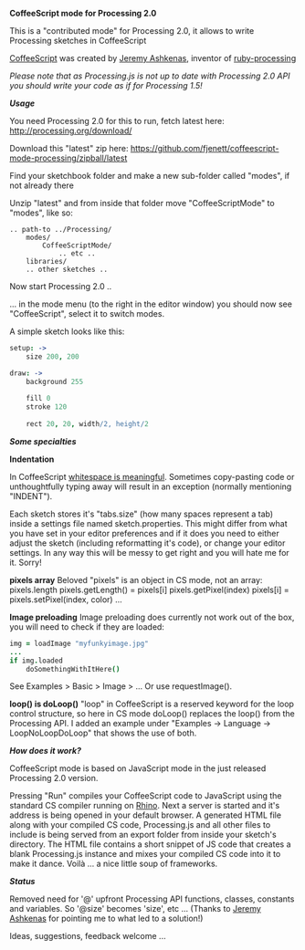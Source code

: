 **CoffeeScript mode for Processing 2.0**

This is a "contributed mode" for Processing 2.0, it allows to write Processing sketches in CoffeeScript

[CoffeeScript](http://coffeescript.org/) was created by [Jeremy Ashkenas](https://github.com/jashkenas), inventor of [ruby-processing](https://github.com/jashkenas/ruby-processing)

*Please note that as Processing.js is not up to date with Processing 2.0 API you should write your code as if for Processing 1.5!*

***Usage***

You need Processing 2.0 for this to run, fetch latest here:
http://processing.org/download/

Download this "latest" zip here:
https://github.com/fjenett/coffeescript-mode-processing/zipball/latest

Find your sketchbook folder and make a new sub-folder called "modes", if not already there

Unzip "latest" and from inside that folder move "CoffeeScriptMode" to "modes", like so:
```
.. path-to ../Processing/
    modes/
        CoffeeScriptMode/
            .. etc ..
	libraries/
	.. other sketches ..
```

Now start Processing 2.0 ..

... in the mode menu (to the right in the editor window) you should now see "CoffeeScript", select it to switch modes.

A simple sketch looks like this:
```coffeescript
setup: ->
    size 200, 200

draw: ->
    background 255
    
    fill 0
    stroke 120
    
    rect 20, 20, width/2, height/2
```

***Some specialties***

**Indentation**

In CoffeeScript [whitespace is meaningful](http://coffeescript.org/#language). Sometimes copy-pasting code or unthoughtfully typing away will result in an exception (normally mentioning "INDENT").

Each sketch stores it's "tabs.size" (how many spaces represent a tab) inside a settings file named sketch.properties. This might differ from what you have set in your editor preferences and if it does you need to either adjust the sketch (including reformatting it's code), or change your editor settings. In any way this will be messy to get right and you will hate me for it. Sorry!

**pixels array**
Beloved "pixels" is an object in CS mode, not an array:
pixels.length 		pixels.getLength()
= pixels[i]			pixels.getPixel(index)
pixels[i] = 		pixels.setPixel(index, color)
...

**Image preloading**
Image preloading does currently not work out of the box, you will need to check if they are loaded:
```coffeescript
img = loadImage "myfunkyimage.jpg"
...
if img.loaded
	doSomethingWithItHere()
```
See Examples > Basic > Image > ...
Or use requestImage().

**loop() is doLoop()**
"loop" in CoffeeScript is a reserved keyword for the loop control structure, so here in CS mode doLoop() replaces the loop() from the Processing API. I added an example under "Examples -> Language -> LoopNoLoopDoLoop" that shows the use of both.


***How does it work?***

CoffeeScript mode is based on JavaScript mode in the just released Processing 2.0 version.

Pressing "Run" compiles your CoffeeScript code to JavaScript using the standard CS compiler running on [Rhino](https://github.com/mozilla/rhino). Next a server is started and it's address is being opened in your default browser. A generated HTML file along with your compiled CS code, Processing.js and all other files to include is being served from an export folder from inside your sketch's directory. The HTML file contains a short snippet of JS code that creates a blank Processing.js instance and mixes your compiled CS code into it to make it dance. Voilà ... a nice little soup of frameworks.

***Status***

Removed need for '@' upfront Processing API functions, classes, constants and variables. So '@size' becomes 'size', etc ...
(Thanks to [Jeremy Ashkenas](https://github.com/jashkenas) for pointing me to what led to a solution!)

Ideas, suggestions, feedback welcome ...



